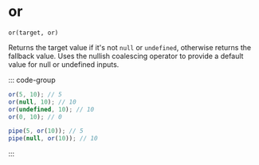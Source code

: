 # or

`or(target, or)`

Returns the target value if it's not `null` or `undefined`, otherwise returns the fallback value. Uses the nullish coalescing operator to provide a default value for null or undefined inputs.

::: code-group

```ts [data-first]
or(5, 10); // 5
or(null, 10); // 10
or(undefined, 10); // 10
or(0, 10); // 0
```

```ts [data-last]
pipe(5, or(10)); // 5
pipe(null, or(10)); // 10
```

:::
